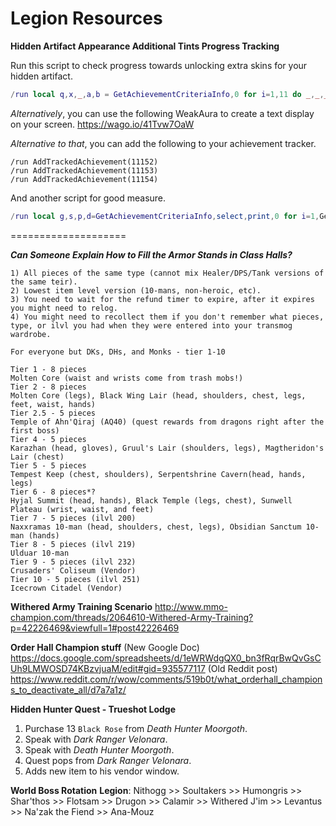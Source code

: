 # Legion Resources

**Hidden Artifact Appearance Additional Tints Progress Tracking**

Run this script to check progress towards unlocking extra skins for your hidden artifact.
```Lua
/run local q,x,_,a,b = GetAchievementCriteriaInfo,0 for i=1,11 do _,_,_,a,b = q(11152,i) x=x+a end local _,_,_,c,d = q(11153,1) local _,_,_,e,f = q(11154,1) print("Dungeons: "..x.."/"..b) print("WQs: "..c.."/"..d) print("Kills: "..e.."/"..f)
```

_Alternatively_, you can use the following WeakAura to create a text display on your screen.
<https://wago.io/41Tvw7OaW>

_Alternative to that_, you can add the following to your achievement tracker.
```
/run AddTrackedAchievement(11152)
/run AddTrackedAchievement(11153)
/run AddTrackedAchievement(11154)
```

And another script for good measure.
```Lua
/run local g,s,p,d=GetAchievementCriteriaInfo,select,print,0 for i=1,GetAchievementNumCriteria(11152) do d=d+s(4,g(11152,i))end p("Dungeons: "..d.." / "..s(5,g(11152,1)))p("WQs: "..s(9,g(11153,1)))p("HKs: "..s(9,g(11154,1)))
```

====================

***Can Someone Explain How to Fill the Armor Stands in Class Halls?***
```
1) All pieces of the same type (cannot mix Healer/DPS/Tank versions of the same teir).
2) Lowest item level version (10-mans, non-heroic, etc).
3) You need to wait for the refund timer to expire, after it expires you might need to relog.
4) You might need to recollect them if you don't remember what pieces, type, or ilvl you had when they were entered into your transmog wardrobe.

For everyone but DKs, DHs, and Monks - tier 1-10

Tier 1 - 8 pieces
Molten Core (waist and wrists come from trash mobs!)
Tier 2 - 8 pieces
Molten Core (legs), Black Wing Lair (head, shoulders, chest, legs, feet, waist, hands)
Tier 2.5 - 5 pieces
Temple of Ahn'Qiraj (AQ40) (quest rewards from dragons right after the first boss)
Tier 4 - 5 pieces
Karazhan (head, gloves), Gruul's Lair (shoulders, legs), Magtheridon's Lair (chest)
Tier 5 - 5 pieces
Tempest Keep (chest, shoulders), Serpentshrine Cavern(head, hands, legs)
Tier 6 - 8 pieces*?
Hyjal Summit (head, hands), Black Temple (legs, chest), Sunwell Plateau (wrist, waist, and feet)
Tier 7 - 5 pieces (ilvl 200)
Naxxramas 10-man (head, shoulders, chest, legs), Obsidian Sanctum 10-man (hands)
Tier 8 - 5 pieces (ilvl 219)
Ulduar 10-man
Tier 9 - 5 pieces (ilvl 232)
Crusaders' Coliseum (Vendor)
Tier 10 - 5 pieces (ilvl 251)
Icecrown Citadel (Vendor)
```

**Withered Army Training Scenario**
<http://www.mmo-champion.com/threads/2064610-Withered-Army-Training?p=42226469&viewfull=1#post42226469>

**Order Hall Champion stuff**
(New Google Doc) <https://docs.google.com/spreadsheets/d/1eWRWdgQX0_bn3fRqrBwQvGsCUh9LMWOSD74KBzvjuaM/edit#gid=935577117>
(Old Reddit post) <https://www.reddit.com/r/wow/comments/519b0t/what_orderhall_champions_to_deactivate_all/d7a7a1z/>

__**Hidden Hunter Quest - Trueshot Lodge**__
1) Purchase 13 `Black Rose` from *Death Hunter Moorgoth*.
2) Speak with *Dark Ranger Velonara*.
3) Speak with *Death Hunter Moorgoth*.
4) Quest pops from *Dark Ranger Velonara*.
5) Adds new item to his vendor window.

**__World Boss Rotation__**
**Legion**:  Nithogg >> Soultakers >> Humongris >> Shar'thos >> Flotsam >> Drugon >> Calamir >> Withered J'im >> Levantus >> Na'zak the Fiend >> Ana-Mouz

